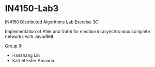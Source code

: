 # IN4150-Lab3
IN4150 Distributed Algorithms Lab Exercise 3C:

Implementation of Afek and Gafni for election in asynchronous complete networks with Java/RMI.

Group 9:

- Hanzhang Lin
- Katriel Ester Amanda

